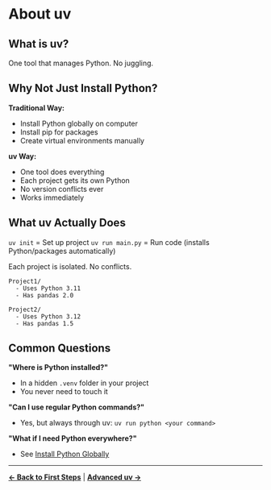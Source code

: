 # About uv

## What is uv?

One tool that manages Python. No juggling.

## Why Not Just Install Python?

**Traditional Way:**

- Install Python globally on computer
- Install pip for packages
- Create virtual environments manually

**uv Way:**

- One tool does everything
- Each project gets its own Python
- No version conflicts ever
- Works immediately

## What uv Actually Does

`uv init` = Set up project
`uv run main.py` = Run code (installs Python/packages automatically)

Each project is isolated. No conflicts.

```
Project1/
  - Uses Python 3.11
  - Has pandas 2.0
  
Project2/  
  - Uses Python 3.12
  - Has pandas 1.5
```

## Common Questions

**"Where is Python installed?"**

- In a hidden `.venv` folder in your project
- You never need to touch it

**"Can I use regular Python commands?"**

- Yes, but always through uv: `uv run python <your command>`

**"What if I need Python everywhere?"**

- See [Install Python Globally](install-python.md)

---
**[← Back to First Steps](first-steps.md)** | **[Advanced uv →](advanced-uv.md)**

